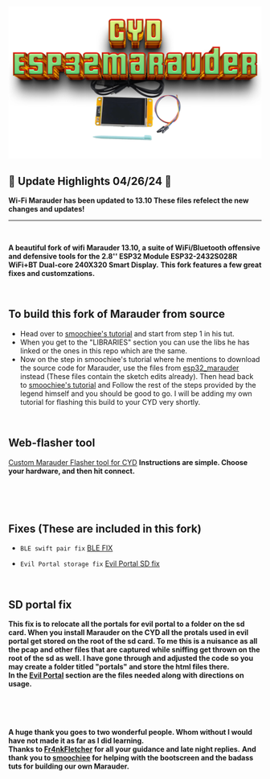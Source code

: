 ![Header](pictures/mainheader.png)
<br>

## 🌟 Update Highlights 04/26/24 🌟
<b>Wi-Fi Marauder has been updated to 13.10 These files refelect the new changes and updates!</b>

<hr>
<br>


<b>A beautiful fork of wifi Marauder 13.10, a suite of WiFi/Bluetooth offensive and defensive tools for the 2.8'' ESP32 Module ESP32-2432S028R WiFi+BT Dual-core 240X320 Smart Display.</b>
<b>This fork features a few great fixes and customzations.</b>
  
  <br>
  
  
## To build this fork of Marauder from source

- Head over to <a href=https://github.com/smoochiee/Marauder-FOR-CYD---CHEAP-YELLOW-DISPLAY>smoochiee's tutorial</a> and start from step 1 in his tut.
- When you get to the "LIBRARIES" section you can use the libs he has linked or the ones in this repo which are the same.
- Now on the step in smoochiee's tutorial where he mentions to download the source code for Marauder, use the files from <a href=https://github.com/ATOMNFT/CYD-ESP32Marauder/tree/master/esp32_marauder>esp32_marauder</a> instead (These files contain the sketch edits already). Then head back to <a href=https://github.com/smoochiee/Marauder-FOR-CYD---CHEAP-YELLOW-DISPLAY>smoochiee's tutorial</a> and Follow the rest of the steps provided by the legend himself and you should be good to go. I will be adding my own tutorial for flashing this build to your CYD very shortly.

<br>

## Web-flasher tool
 <a href=https://atomnft.github.io/CM-Box/flash0.html>Custom Marauder Flasher tool for CYD</a>
 <b>Instructions are simple. Choose your hardware, and then hit connect.</b>
  
  <br>
  <br>
  <br>
  
  
## Fixes (These are included in this fork)
  
  - `BLE swift pair fix` [BLE FIX](https://github.com/ATOMNFT/CYD-ESP32Marauder/tree/master/BLE%20Swiftpair%20Fix)

  - `Evil Portal storage fix` [Evil Portal SD fix](https://github.com/ATOMNFT/CYD-ESP32Marauder/tree/master/Evil%20Portal%20Stuff)
 
 <br>
 
## SD portal fix
  <b> This fix is to relocate all the portals for evil portal to a folder on the sd card. When you install Marauder on the CYD all the protals used in evil portal get stored on the root of the sd card. To me this is a nuisance as all the pcap and other files that are captured while sniffing get thrown on the root of the sd as well. I have gone through and adjusted the code so you may create a folder titled "portals" and store the html files there.<br>In the <a href=https://github.com/ATOMNFT/CYD-ESP32Marauder/tree/master/Evil%20Portal%20Stuff>Evil Portal</a> section are the files needed along with directions on usage. </b>
 
 <br>
 <br>
 <br>

<b>A huge thank you goes to two wonderful people. Whom without I would have not made it as far as I  did learning.</b> <br>
<b>Thanks to <a href=https://github.com/Fr4nkFletcher>Fr4nkFletcher</a> for all your guidance and late night replies.</b>
<b>And thank you to <a href=https://github.com/smoochiee>smoochiee</a> for helping with the bootscreen and the badass tuts for building our own Marauder.</b><br>


  
  
  